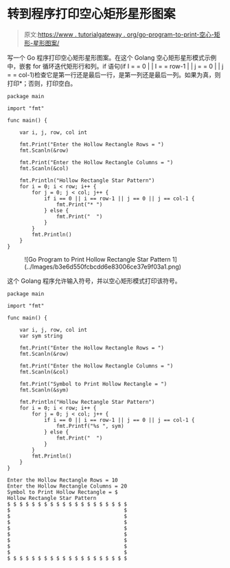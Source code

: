 # 转到程序打印空心矩形星形图案

> 原文:[https://www . tutorialgateway . org/go-program-to-print-空心-矩形-星形图案/](https://www.tutorialgateway.org/go-program-to-print-hollow-rectangle-star-pattern/)

写一个 Go 程序打印空心矩形星形图案。在这个 Golang 空心矩形星形模式示例中，嵌套 for 循环迭代矩形行和列。if 语句(if I = = 0 | | I = = row-1 | | j = = 0 | | j = = col-1)检查它是第一行还是最后一行，是第一列还是最后一列。如果为真，则打印*；否则，打印空白。

```
package main

import "fmt"

func main() {

    var i, j, row, col int

    fmt.Print("Enter the Hollow Rectangle Rows = ")
    fmt.Scanln(&row)

    fmt.Print("Enter the Hollow Rectangle Columns = ")
    fmt.Scanln(&col)

    fmt.Println("Hollow Rectangle Star Pattern")
    for i = 0; i < row; i++ {
        for j = 0; j < col; j++ {
            if i == 0 || i == row-1 || j == 0 || j == col-1 {
                fmt.Print("* ")
            } else {
                fmt.Print("  ")
            }
        }
        fmt.Println()
    }
}
```

<figure class="wp-block-image size-large">![Go Program to Print Hollow Rectangle Star Pattern 1](../Images/b3e6d550fcbcdd6e83006ce37e9f03a1.png)</figure>

这个 Golang 程序允许输入符号，并以空心矩形模式打印该符号。

```
package main

import "fmt"

func main() {

    var i, j, row, col int
    var sym string

    fmt.Print("Enter the Hollow Rectangle Rows = ")
    fmt.Scanln(&row)

    fmt.Print("Enter the Hollow Rectangle Columns = ")
    fmt.Scanln(&col)

    fmt.Print("Symbol to Print Hollow Rectangle = ")
    fmt.Scanln(&sym)

    fmt.Println("Hollow Rectangle Star Pattern")
    for i = 0; i < row; i++ {
        for j = 0; j < col; j++ {
            if i == 0 || i == row-1 || j == 0 || j == col-1 {
                fmt.Printf("%s ", sym)
            } else {
                fmt.Print("  ")
            }
        }
        fmt.Println()
    }
}
```

```
Enter the Hollow Rectangle Rows = 10
Enter the Hollow Rectangle Columns = 20
Symbol to Print Hollow Rectangle = $
Hollow Rectangle Star Pattern
$ $ $ $ $ $ $ $ $ $ $ $ $ $ $ $ $ $ $ $ 
$                                     $ 
$                                     $ 
$                                     $ 
$                                     $ 
$                                     $ 
$                                     $ 
$                                     $ 
$                                     $ 
$ $ $ $ $ $ $ $ $ $ $ $ $ $ $ $ $ $ $ $ 
```